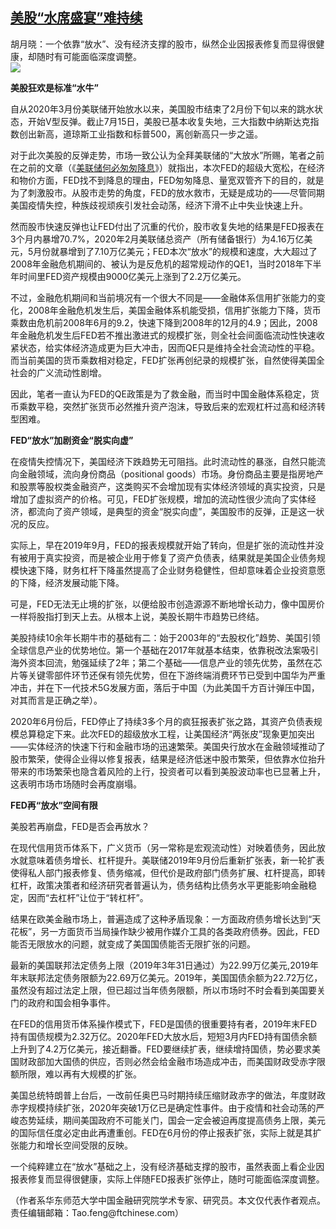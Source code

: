 <!--1595191967000-->
[美股“水席盛宴”难持续](https://cn.ft.com/story/001088593?full=y)
------

<div></div><div class="story-lead">胡月晓：一个依靠“放水”、没有经济支撑的股市，纵然企业因报表修复而显得很健康，却随时有可能面临深度调整。</div><div class=" story-image image"><img src="https://thumbor.ftacademy.cn/unsafe/1340x754/https://thumbor.ftacademy.cn/unsafe/picture/4/000097634_piclink.jpg"></div><div class="story-body"><div id="story-body-container"><p><b>美股狂欢是标准“水牛”</b></p><p>自从2020年3月份美联储开始放水以来，美国股市结束了2月份下旬以来的跳水状态，开始V型反弹。截止7月15日，美股已基本收复失地，三大指数中纳斯达克指数创出新高，道琼斯工业指数和标普500，离创新高只一步之遥。</p><p>对于此次美股的反弹走势，市场一致公认为全拜美联储的“大放水”所赐，笔者之前在之前的文章（《<a href="http://www.ftchinese.com/story/001086781" target="_blank">美联储何必匆匆降息</a>》）就指出，本次FED的超级大宽松，在经济和物价方面，FED找不到降息的理由，FED匆匆降息、量宽双管齐下的目的，就是为了刺激股市。从股市走势的角度，FED的放水救市，无疑是成功的——尽管同期美国疫情失控，种族歧视顽疾引发社会动荡，经济下滑不止中失业快速上升。</p><p>然而股市快速反弹也让FED付出了沉重的代价，股市收复失地的结果是FED报表在3个月内暴增70.7%，2020年2月美联储总资产（所有储备银行）为4.16万亿美元，5月份就暴增到了7.10万亿美元；FED本次“放水”的规模和速度，大大超过了2008年金融危机期间的、被认为是反危机的超常规动作的QE1，当时2018年下半年时间里FED资产规模由9000亿美元上涨到了2.2万亿美元。</p><div  data-o-ads-name="mpu-middle1" class="o-ads in-article-advert" data-o-ads-formats-default="false"  data-o-ads-formats-small="FtcMobileMpu"  data-o-ads-formats-medium="FtcMpu" data-o-ads-formats-large="FtcMpu" data-o-ads-formats-extra="FtcMpu" data-o-ads-targeting="cnpos=middle1;" data-cy='[{"devices":["PC","iPhoneWeb","AndroidWeb","iPhoneApp","AndroidApp"],"pattern":"MPU","position":"Middle1","container":"mpuInStory"}]'></div><p>不过，金融危机期间和当前境况有一个很大不同是——金融体系信用扩张能力的变化，2008年金融危机发生后，美国金融体系机能受损，信用扩张能力下降，货币乘数由危机前2008年6月的9.2，快速下降到2008年的12月的4.9；因此，2008年金融危机发生后FED若不推出激进式的规模扩张，则全社会间面临流动性快速收紧状态，给实体经济造成更为巨大冲击，因而QE只是维持全社会流动性的平稳。而当前美国的货币乘数相对稳定，FED扩张再创纪录的规模扩张，自然使得美国全社会的广义流动性剧增。</p><p>因此，笔者一直认为FED的QE政策是为了救金融，而当时中国金融体系稳定，货币乘数平稳，突然扩张货币必然推升资产泡沫，导致后来的宏观杠杆过高和经济转型困难。</p><p><b>FED“放水”加剧资金“脱实向虚”</b></p><p>在疫情失控情况下，美国经济下跌趋势无可阻挡。此时流动性的暴涨，自然只能流向金融领域，流向身份商品（positional goods）市场。身份商品主要是指房地产和股票等股权类金融资产，这类购买不会增加现有实体经济领域的真实投资，只是增加了虚拟资产的价格。可见，FED扩张规模，增加的流动性很少流向了实体经济，都流向了资产领域，是典型的资金“脱实向虚”，美国股市的反弹，正是这一状况的反应。</p><p>实际上，早在2019年9月，FED的报表规模就开始了转向，但是扩张的流动性并没有被用于真实投资，而是被企业用于修复了资产负债表，结果就是美国企业债务规模快速下降，财务杠杆下降虽然提高了企业财务稳健性，但却意味着企业投资意愿的下降，经济发展动能下降。</p><p>可是，FED无法无止境的扩张，以便给股市创造源源不断地增长动力，像中国房价一样将股指打到天上去。从根本上说，美股长期牛市趋势已终结。</p><div data-o-ads-name="mpu-middle2" class="o-ads in-article-advert" data-o-ads-formats-default="false"  data-o-ads-formats-small="FtcMobileMpu"  data-o-ads-formats-medium="false" data-o-ads-formats-large="false" data-o-ads-formats-extra="false" data-o-ads-targeting="cnpos=middle2;" data-cy='[{"devices":["iPhoneWeb","AndroidWeb","iPhoneApp","AndroidApp"],"pattern":"MPU","position":"Middle2","container":"mpuInStory"}]'></div><p>美股持续10余年长期牛市的基础有二：始于2003年的“去股权化”趋势、美国引领全球信息产业的优势地位。第一个基础在2017年就基本结束，依靠税改法案吸引海外资本回流，勉强延续了2年；第二个基础——信息产业的领先优势，虽然在芯片等关键零部件环节还保有领先优势，但在下游终端消费环节已受到中国华为严重冲击，并在下一代技术5G发展方面，落后于中国（为此美国千方百计弹压中国，对其而言是正确之举）。</p><p>2020年6月份后，FED停止了持续3多个月的疯狂报表扩张之路，其资产负债表规模总算稳定下来。此次FED的超级放水工程，让美国经济“两张皮”现象更加突出——实体经济的快速下行和金融市场的迅速繁荣。美国央行放水在金融领域推动了股市繁荣，使得企业得以修复报表，结果是经济低迷中股市繁荣，但依靠水位抬升带来的市场繁荣也隐含着风险的上行，投资者可以看到美股波动率也已显著上升，这表明市场市场随时会再度崩塌。</p><p><b>FED再“放水”空间有限</b></p><p>美股若再崩盘，FED是否会再放水？</p><p>在现代信用货币体系下，广义货币（另一常称是宏观流动性）对映着债务，因此放水就意味着债务增长、杠杆提升。美联储2019年9月份后重新扩张表，新一轮扩表使得私人部门报表修复、债务缩减，但代价是政府部门债务扩展、杠杆提高，即转杠杆，政策决策者和经济研究者普遍认为，债务结构比债务水平更能影响金融稳定，因而“去杠杆”让位于“转杠杆”。</p><div data-o-ads-name="mpu-middle3" class="o-ads in-article-advert" data-o-ads-formats-default="false"  data-o-ads-formats-small="FtcMobileMpu"  data-o-ads-formats-medium="false" data-o-ads-formats-large="false" data-o-ads-formats-extra="false" data-o-ads-targeting="cnpos=middle3;" data-cy='[{"devices":["iPhoneWeb","AndroidWeb","iPhoneApp","AndroidApp"],"pattern":"MPU","position":"Middle3","container":"mpuInStory"}]'></div><p>结果在欧美金融市场上，普遍造成了这种矛盾现象：一方面政府债务增长达到“天花板”，另一方面货币当局操作缺少被用作媒介工具的各类政府债券。因此，FED能否无限放水的问题，就变成了美国国债能否无限扩张的问题。</p><p>最新的美国联邦法定债务上限（2019年3年31日通过）为22.99万亿美元,2019年年末联邦法定债务限额为22.69万亿美元。2019年，美国国债余额为22.72万亿，虽然没有超过法定上限，但已超过当年债务限额，所以市场时不时会看到美国要关门的政府和国会相争事件。</p><p>在FED的信用货币体系操作模式下，FED是国债的很重要持有者，2019年末FED持有国债规模为2.32万亿。2020年FED大放水后，短短3月内FED持有国债余额上升到了4.2万亿美元，接近翻番。FED要继续扩表，继续增持国债，势必要求美国财政部加大国债的供应，否则必然会给金融市场造成冲击，而美国财政受赤字限额所限，难以再有大规模的扩张。</p><p>美国总统特朗普上台后，一改前任奥巴马时期持续压缩财政赤字的做法，年度财政赤字规模持续扩张，2020年突破1万亿已是确定性事件。由于疫情和社会动荡的严峻态势延续，期间美国政府不可能关门，国会一定会被迫再度提高债务上限，美元的国际信任度必定由此再遭重创。FED在6月份的停止报表扩张，实际上就是其扩张能力和增长空间受限的反映。</p><p>一个纯粹建立在“放水”基础之上，没有经济基础支撑的股市，虽然表面上看企业因报表修复而显得很健康，实际上伴随FED报表扩张停止，随时可能面临深度调整。</p><div data-o-ads-name="mpu-middle4" class="o-ads in-article-advert" data-o-ads-formats-default="false"  data-o-ads-formats-small="FtcMobileMpu"  data-o-ads-formats-medium="false" data-o-ads-formats-large="false" data-o-ads-formats-extra="false" data-o-ads-targeting="cnpos=middle4;" data-cy='[{"devices":["iPhoneWeb","AndroidWeb","iPhoneApp","AndroidApp"],"pattern":"MPU","position":"Middle4","container":"mpuInStory"}]'></div><p>（作者系华东师范大学中国金融研究院学术专家、研究员。本文仅代表作者观点。责任编辑邮箱：Tao.feng@ftchinese.com）</p></div><div class="clearfloat"></div></div>
